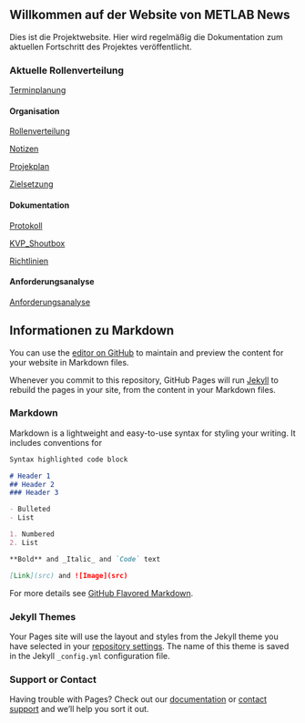 ## Willkommen auf der Website von METLAB News

Dies ist die Projektwebsite. Hier wird regelmäßig die Dokumentation zum aktuellen Fortschritt des Projektes veröffentlicht.

### Aktuelle Rollenverteilung

[Terminplanung](Terminplanung.md)
#### Organisation
[Rollenverteilung](/Organisation/Rollenverteilung.md)

[Notizen](/Organisation/Notizen.md)

[Projekplan](/Organisation/Projektplan/Projektplan.md)

[Zielsetzung](/Organisation/Projektplan/Zielsetzung.md)
#### Dokumentation
[Protokoll](/Dokumentation/Protokoll.md)

[KVP_Shoutbox](/Dokumentation/KVP_Shoutbox.MD)

[Richtlinien](/Dokumentation/Richtlinien.md)

#### Anforderungsanalyse
[Anforderungsanalyse](/Anforderungsanalyse/Anforderungsanalyse.md)

## Informationen zu Markdown

You can use the [editor on GitHub](https://github.com/InvisibleUSA/METLAB_News/edit/master/README.md) to maintain and preview the content for your website in Markdown files.

Whenever you commit to this repository, GitHub Pages will run [Jekyll](https://jekyllrb.com/) to rebuild the pages in your site, from the content in your Markdown files.

### Markdown

Markdown is a lightweight and easy-to-use syntax for styling your writing. It includes conventions for

```markdown
Syntax highlighted code block

# Header 1
## Header 2
### Header 3

- Bulleted
- List

1. Numbered
2. List

**Bold** and _Italic_ and `Code` text

[Link](src) and ![Image](src)
```

For more details see [GitHub Flavored Markdown](https://guides.github.com/features/mastering-markdown/).


### Jekyll Themes

Your Pages site will use the layout and styles from the Jekyll theme you have selected in your [repository settings](https://github.com/InvisibleUSA/METLAB_News/settings). The name of this theme is saved in the Jekyll `_config.yml` configuration file.

### Support or Contact

Having trouble with Pages? Check out our [documentation](https://help.github.com/categories/github-pages-basics/) or [contact support](https://github.com/contact) and we’ll help you sort it out.
